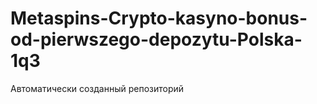 # Metaspins-Crypto-kasyno-bonus-od-pierwszego-depozytu-Polska-1q3
Автоматически созданный репозиторий
